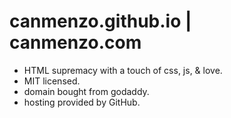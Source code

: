 # canmenzo.github.io | canmenzo.com

- HTML supremacy with a touch of css, js, & love.
- MIT licensed.
- domain bought from godaddy.
- hosting provided by GitHub.

